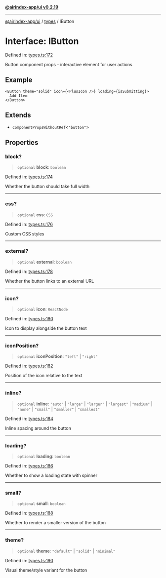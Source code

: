 [**@airindex-app/ui v0.2.19**](../../README.md)

***

[@airindex-app/ui](../../README.md) / [types](../README.md) / IButton

# Interface: IButton

Defined in: [types.ts:172](https://github.com/airindex-app/ui/blob/main/src/types.ts#L172)

Button component props - interactive element for user actions

## Example

```tsx
<Button theme="solid" icon={<PlusIcon />} loading={isSubmitting}>
  Add Item
</Button>
```

## Extends

- `ComponentPropsWithoutRef`\<`"button"`\>

## Properties

### block?

> `optional` **block**: `boolean`

Defined in: [types.ts:174](https://github.com/airindex-app/ui/blob/main/src/types.ts#L174)

Whether the button should take full width

***

### css?

> `optional` **css**: `CSS`

Defined in: [types.ts:176](https://github.com/airindex-app/ui/blob/main/src/types.ts#L176)

Custom CSS styles

***

### external?

> `optional` **external**: `boolean`

Defined in: [types.ts:178](https://github.com/airindex-app/ui/blob/main/src/types.ts#L178)

Whether the button links to an external URL

***

### icon?

> `optional` **icon**: `ReactNode`

Defined in: [types.ts:180](https://github.com/airindex-app/ui/blob/main/src/types.ts#L180)

Icon to display alongside the button text

***

### iconPosition?

> `optional` **iconPosition**: `"left"` \| `"right"`

Defined in: [types.ts:182](https://github.com/airindex-app/ui/blob/main/src/types.ts#L182)

Position of the icon relative to the text

***

### inline?

> `optional` **inline**: `"auto"` \| `"large"` \| `"larger"` \| `"largest"` \| `"medium"` \| `"none"` \| `"small"` \| `"smaller"` \| `"smallest"`

Defined in: [types.ts:184](https://github.com/airindex-app/ui/blob/main/src/types.ts#L184)

Inline spacing around the button

***

### loading?

> `optional` **loading**: `boolean`

Defined in: [types.ts:186](https://github.com/airindex-app/ui/blob/main/src/types.ts#L186)

Whether to show a loading state with spinner

***

### small?

> `optional` **small**: `boolean`

Defined in: [types.ts:188](https://github.com/airindex-app/ui/blob/main/src/types.ts#L188)

Whether to render a smaller version of the button

***

### theme?

> `optional` **theme**: `"default"` \| `"solid"` \| `"minimal"`

Defined in: [types.ts:190](https://github.com/airindex-app/ui/blob/main/src/types.ts#L190)

Visual theme/style variant for the button
